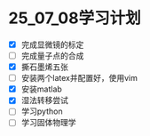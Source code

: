 # 25_07_08学习计划

- [x] 完成显微镜的标定
- [ ] 完成量子点的合成
- [x] 撕石墨烯五张
- [ ] 安装两个latex并配置好，使用vim
- [x] 安装matlab
- [x] 湿法转移尝试
- [ ] 学习python
- [ ] 学习固体物理学